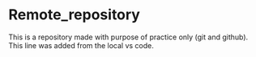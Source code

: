 # Remote_repository
This is a repository made with purpose of practice only (git and github).
<br>
This line was added from the local vs code.